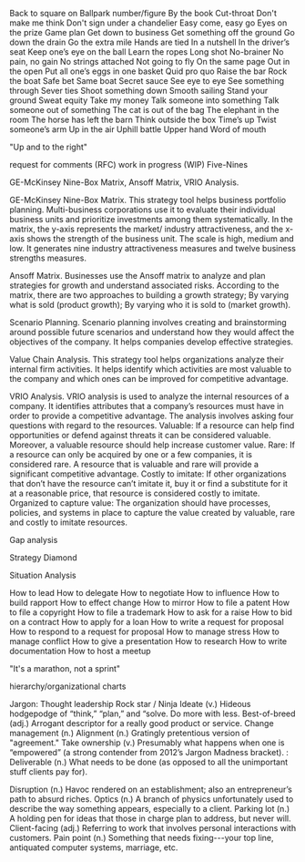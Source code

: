 Back to square on
Ballpark number/figure
By the book
Cut-throat
Don't make me think
Don't sign under a chandelier
Easy come, easy go
Eyes on the prize
Game plan
Get down to business
Get something off the ground
Go down the drain
Go the extra mile
Hands are tied
In a nutshell
In the driver’s seat
Keep one’s eye on the ball
Learn the ropes
Long shot
No-brainer
No pain, no gain
No strings attached
Not going to fly
On the same page
Out in the open
Put all one’s eggs in one basket
Quid pro quo
Raise the bar
Rock the boat
Safe bet
Same boat
Secret sauce
See eye to eye
See something through
Sever ties
Shoot something down
Smooth sailing
Stand your ground
Sweat equity
Take my money
Talk someone into something
Talk someone out of something
The cat is out of the bag
The elephant in the room
The horse has left the barn
Think outside the box
Time’s up
Twist someone’s arm
Up in the air
Uphill battle
Upper hand
Word of mouth

"Up and to the right"

request for comments (RFC)
work in progress (WIP)
Five-Nines

GE-McKinsey Nine-Box Matrix, Ansoff Matrix, VRIO Analysis.

GE-McKinsey Nine-Box Matrix. This strategy tool helps business portfolio planning. Multi-business corporations use it to evaluate their individual business units and prioritize investments among them systematically. In the matrix, the y-axis represents the market/ industry attractiveness, and the x-axis shows the strength of the business unit. The scale is high, medium and low. It generates nine industry attractiveness measures and twelve business strengths measures.  

Ansoff Matrix. Businesses use the Ansoff matrix to analyze and plan strategies for growth and understand associated risks. According to the matrix, there are two approaches to building a growth strategy; By varying what is sold (product growth);    By varying who it is sold to (market growth).

Scenario Planning. Scenario planning involves creating and brainstorming around possible future scenarios and understand how they would affect the objectives of the company. It helps companies develop effective strategies.

Value Chain Analysis. This strategy tool helps organizations analyze their internal firm activities. It helps identify which activities are most valuable to the company and which ones can be improved for competitive advantage. 

VRIO Analysis. VRIO analysis is used to analyze the internal resources of a company. It identifies attributes that a company’s resources must have in order to provide a competitive advantage. The analysis involves asking four questions with regard to the resources. Valuable: If a resource can help find opportunities or defend against threats it can be considered valuable. Moreover, a valuable resource should help increase customer value. Rare: If a resource can only be acquired by one or a few companies, it is considered rare. A resource that is valuable and rare will provide a significant competitive advantage. Costly to imitate: If other organizations that don’t have the resource can’t imitate it, buy it or find a substitute for it at a reasonable price, that resource is considered costly to imitate. Organized to capture value: The organization should have processes, policies, and systems in place to capture the value created by valuable, rare and costly to imitate resources. 

Gap analysis

Strategy Diamond

Situation Analysis

How to lead
How to delegate
How to negotiate
How to influence
How to build rapport
How to effect change
How to mirror
How to file a patent
How to file a copyright
How to file a trademark
How to ask for a raise
How to bid on a contract
How to apply for a loan
How to write a request for proposal
How to respond to a request for proposal
How to manage stress
How to manage conflict
How to give a presentation
How to research
How to write documentation
How to host a meetup



"It's a marathon, not a sprint"

hierarchy/organizational charts

Jargon:
Thought leadership 
Rock star / Ninja
Ideate (v.) Hideous hodgepodge of “think,” “plan,” and “solve.
Do more with less. 
Best-of-breed (adj.) Arrogant descriptor for a really good product or service.
Change management (n.) 
 Alignment (n.) Gratingly pretentious version of "agreement."
  Take ownership (v.) Presumably what happens when one is “empowered” (a strong contender from 2012’s Jargon Madness bracket).
: Deliverable (n.) What needs to be done (as opposed to all the unimportant stuff clients pay for).

Disruption (n.) Havoc rendered on an establishment; also an entrepreneur’s path to absurd riches.
Optics (n.) A branch of physics unfortunately used to describe the way something appears, especially to a client.
Parking lot (n.) A holding pen for ideas that those in charge plan to address, but never will.
Client-facing (adj.) Referring to work that involves personal interactions with customers.
Pain point (n.) Something that needs fixing---your top line, antiquated computer systems, marriage, etc.
